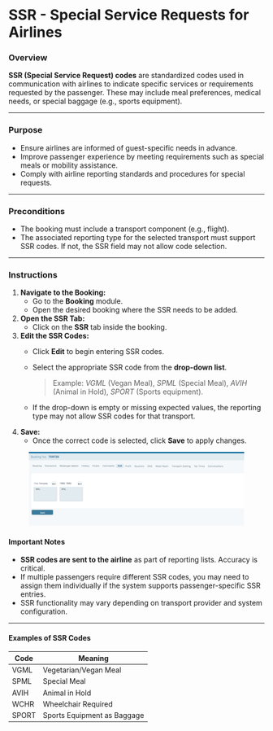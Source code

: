 # SSR - Special Service Requests for Airlines

### **Overview**

**SSR (Special Service Request) codes** are standardized codes used in communication with airlines to indicate specific services or requirements requested by the passenger. These may include meal preferences, medical needs, or special baggage (e.g., sports equipment).

***

### **Purpose**

* Ensure airlines are informed of guest-specific needs in advance.
* Improve passenger experience by meeting requirements such as special meals or mobility assistance.
* Comply with airline reporting standards and procedures for special requests.

***

### **Preconditions**

* The booking must include a transport component (e.g., flight).
* The associated reporting type for the selected transport must support SSR codes. If not, the SSR field may not allow code selection.

***

### **Instructions**

1. **Navigate to the Booking:**
   * Go to the **Booking** module.
   * Open the desired booking where the SSR needs to be added.
2. **Open the SSR Tab:**
   * Click on the **SSR** tab inside the booking.
3. **Edit the SSR Codes:**
   * Click **Edit** to begin entering SSR codes.
   *   Select the appropriate SSR code from the **drop-down list**.

       > Example: _VGML_ (Vegan Meal), _SPML_ (Special Meal), _AVIH_ (Animal in Hold), _SPORT_ (Sports equipment).
   * If the drop-down is empty or missing expected values, the reporting type may not allow SSR codes for that transport.
4. **Save:**
   * Once the correct code is selected, click **Save** to apply changes.

<figure><img src="../../.gitbook/assets/image (2) (1) (1) (1) (1) (1) (1) (1) (1) (1) (1) (1) (1) (1) (1) (1) (1) (1) (1) (1) (1) (1) (1) (1) (1) (1) (1) (1) (1) (1) (1) (1) (1) (1) (1) (1) (1) (1) (1) (1) (1) (1) (1) (1) (1) (1) (1) (1) (1) (1) (1) (1) (1) (1) (1) (1) (1) (1) (1) (1).png" alt=""><figcaption></figcaption></figure>

#### **Important Notes**

* **SSR codes are sent to the airline** as part of reporting lists. Accuracy is critical.
* If multiple passengers require different SSR codes, you may need to assign them individually if the system supports passenger-specific SSR entries.
* SSR functionality may vary depending on transport provider and system configuration.

***

#### **Examples of SSR Codes**

| **Code** | **Meaning**                 |
| -------- | --------------------------- |
| VGML     | Vegetarian/Vegan Meal       |
| SPML     | Special Meal                |
| AVIH     | Animal in Hold              |
| WCHR     | Wheelchair Required         |
| SPORT    | Sports Equipment as Baggage |
